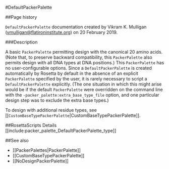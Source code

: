 #DefaultPackerPalette

##Page history

`DefaultPackerPalette` documentation created by Vikram K. Mulligan (vmulligan@flatironinstitute.org) on 20 February 2019.

###Description

A basic `PackerPalette` permitting design with the canonical 20 amino acids.  (Note that, to preserve backward compatibility, this `PackerPalette` also permits design with all DNA types at DNA positions.)  This `PackerPalette` has no user-configurable options.  Since a `DefaultPackerPalette` is created automatically by Rosetta by default in the absence of an explicit `PackerPalette` specified by the user, it is rarely necessary to script a `DefaultPackerPalette` explicitly.  (The one situation in which this might arise would be if the default `PackerPalette` were overridden on the command line with the `-packer_palette:extra_base_type_file` option, and one particular design step was to exclude the extra base types.)

To design with additional residue types, see [[`CustomBaseTypePackerPalette`|CustomBaseTypePackerPalette]].

##RosettaScripts Details
[[include:packer_palette_DefaultPackerPalette_type]]

##See also

* [[PackerPalettes|PackerPalette]]
* [[CustomBaseTypePackerPalette]]
* [[NoDesignPackerPalette]]
